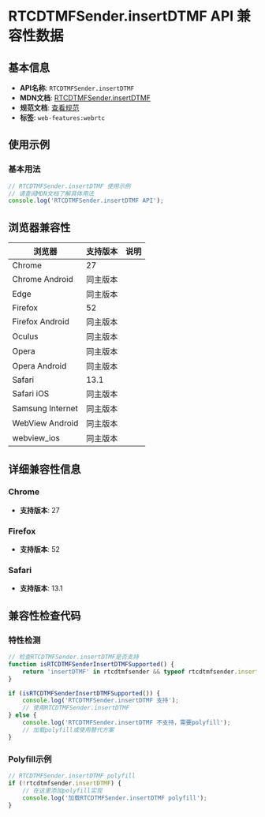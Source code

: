 # RTCDTMFSender.insertDTMF API 兼容性数据

## 基本信息

- **API名称**: `RTCDTMFSender.insertDTMF`
- **MDN文档**: [RTCDTMFSender.insertDTMF](https://developer.mozilla.org/docs/Web/API/RTCDTMFSender/insertDTMF)
- **规范文档**: [查看规范](https://w3c.github.io/webrtc-pc/#dom-RTCDTMFSender-insertDTMF)
- **标签**: `web-features:webrtc`

## 使用示例

### 基本用法

```javascript
// RTCDTMFSender.insertDTMF 使用示例
// 请查阅MDN文档了解具体用法
console.log('RTCDTMFSender.insertDTMF API');
```

## 浏览器兼容性

| 浏览器 | 支持版本 | 说明 |
|--------|----------|------|
| Chrome | 27 |  |
| Chrome Android | 同主版本 |  |
| Edge | 同主版本 |  |
| Firefox | 52 |  |
| Firefox Android | 同主版本 |  |
| Oculus | 同主版本 |  |
| Opera | 同主版本 |  |
| Opera Android | 同主版本 |  |
| Safari | 13.1 |  |
| Safari iOS | 同主版本 |  |
| Samsung Internet | 同主版本 |  |
| WebView Android | 同主版本 |  |
| webview_ios | 同主版本 |  |

## 详细兼容性信息

### Chrome

- **支持版本**: 27

### Firefox

- **支持版本**: 52

### Safari

- **支持版本**: 13.1

## 兼容性检查代码

### 特性检测

```javascript
// 检查RTCDTMFSender.insertDTMF是否支持
function isRTCDTMFSenderInsertDTMFSupported() {
    return 'insertDTMF' in rtcdtmfsender && typeof rtcdtmfsender.insertDTMF === 'function';
}

if (isRTCDTMFSenderInsertDTMFSupported()) {
    console.log('RTCDTMFSender.insertDTMF 支持');
    // 使用RTCDTMFSender.insertDTMF
} else {
    console.log('RTCDTMFSender.insertDTMF 不支持，需要polyfill');
    // 加载polyfill或使用替代方案
}
```

### Polyfill示例

```javascript
// RTCDTMFSender.insertDTMF polyfill
if (!rtcdtmfsender.insertDTMF) {
    // 在这里添加polyfill实现
    console.log('加载RTCDTMFSender.insertDTMF polyfill');
}
```

